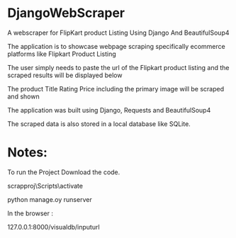 # DjangoWebScraper
A webscraper for FlipKart product Listing Using Django And BeautifulSoup4

The application is to showcase webpage scraping specifically ecommerce platforms like  Flipkart Product Listing

The user simply needs to paste the url of the Flipkart product listing and the scraped results will be displayed below

The product Title Rating Price including the primary image will be scraped and shown

The application was built using Django, Requests and BeautifulSoup4

The scraped data is also stored in a local database like SQLite.

Notes:
======
To run the Project Download the code.

scrapproj\Scripts\activate

python manage.oy runserver 

In the browser : 

127.0.0.1:8000/visualdb/inputurl
